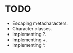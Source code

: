 # TODO

- Escaping metacharacters.
- Character classes.
- Implementing ?.
- Implementing +.
- Implementing ^.

